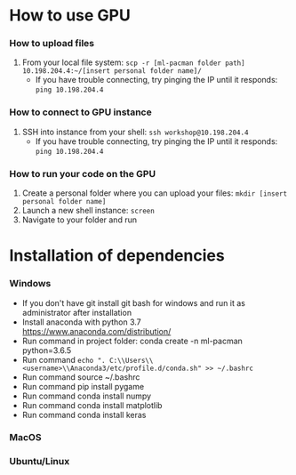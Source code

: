 
# How to use GPU

### How to upload files
1. From your local file system:
`scp -r [ml-pacman folder path] 10.198.204.4:~/[insert personal folder name]/`
    - If you have trouble connecting, try pinging the IP until it responds:
    `ping 10.198.204.4`


### How to connect to GPU instance
1. SSH into instance from your shell: `ssh workshop@10.198.204.4`
    - If you have trouble connecting, try pinging the IP until it responds:
    `ping 10.198.204.4`

### How to run your code on the GPU
1. Create a personal folder where you can upload your files:
`mkdir [insert personal folder name]`
2. Launch a new shell instance: `screen`
3. Navigate to your folder and run

# Installation of dependencies

### Windows
* If you don't have git install git bash for windows and run it as administrator after installation
* Install anaconda with python 3.7 https://www.anaconda.com/distribution/
* Run command in project folder: conda create -n ml-pacman python=3.6.5
* Run command ```echo ". C:\\Users\\<username>\\Anaconda3/etc/profile.d/conda.sh" >> ~/.bashrc```
* Run command source ~/.bashrc
* Run command pip install pygame
* Run command conda install numpy
* Run command conda install matplotlib
* Run command conda install keras
    
### MacOS

### Ubuntu/Linux
